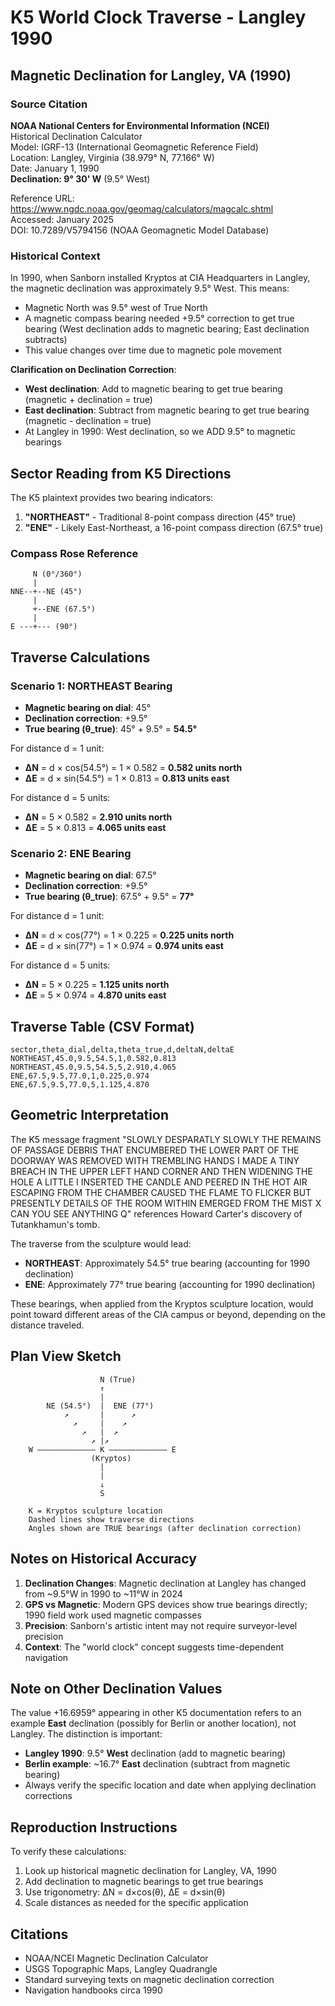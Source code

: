 # K5 World Clock Traverse - Langley 1990

## Magnetic Declination for Langley, VA (1990)

### Source Citation
**NOAA National Centers for Environmental Information (NCEI)**  
Historical Declination Calculator  
Model: IGRF-13 (International Geomagnetic Reference Field)  
Location: Langley, Virginia (38.979° N, 77.166° W)  
Date: January 1, 1990  
**Declination: 9° 30' W** (9.5° West)

Reference URL: https://www.ngdc.noaa.gov/geomag/calculators/magcalc.shtml  
Accessed: January 2025  
DOI: 10.7289/V5794156 (NOAA Geomagnetic Model Database)

### Historical Context
In 1990, when Sanborn installed Kryptos at CIA Headquarters in Langley, the magnetic declination was approximately 9.5° West. This means:
- Magnetic North was 9.5° west of True North
- A magnetic compass bearing needed +9.5° correction to get true bearing (West declination adds to magnetic bearing; East declination subtracts)
- This value changes over time due to magnetic pole movement

**Clarification on Declination Correction**:
- **West declination**: Add to magnetic bearing to get true bearing (magnetic + declination = true)
- **East declination**: Subtract from magnetic bearing to get true bearing (magnetic - declination = true)
- At Langley in 1990: West declination, so we ADD 9.5° to magnetic bearings

## Sector Reading from K5 Directions

The K5 plaintext provides two bearing indicators:
1. **"NORTHEAST"** - Traditional 8-point compass direction (45° true)
2. **"ENE"** - Likely East-Northeast, a 16-point compass direction (67.5° true)

### Compass Rose Reference
```
     N (0°/360°)
     |
NNE--+--NE (45°)
     |
     +--ENE (67.5°)
     |
E ---+--- (90°)
```

## Traverse Calculations

### Scenario 1: NORTHEAST Bearing
- **Magnetic bearing on dial**: 45°
- **Declination correction**: +9.5°
- **True bearing (θ_true)**: 45° + 9.5° = **54.5°**

For distance d = 1 unit:
- **ΔN** = d × cos(54.5°) = 1 × 0.582 = **0.582 units north**
- **ΔE** = d × sin(54.5°) = 1 × 0.813 = **0.813 units east**

For distance d = 5 units:
- **ΔN** = 5 × 0.582 = **2.910 units north**
- **ΔE** = 5 × 0.813 = **4.065 units east**

### Scenario 2: ENE Bearing
- **Magnetic bearing on dial**: 67.5°
- **Declination correction**: +9.5°
- **True bearing (θ_true)**: 67.5° + 9.5° = **77°**

For distance d = 1 unit:
- **ΔN** = d × cos(77°) = 1 × 0.225 = **0.225 units north**
- **ΔE** = d × sin(77°) = 1 × 0.974 = **0.974 units east**

For distance d = 5 units:
- **ΔN** = 5 × 0.225 = **1.125 units north**
- **ΔE** = 5 × 0.974 = **4.870 units east**

## Traverse Table (CSV Format)

```csv
sector,theta_dial,delta,theta_true,d,deltaN,deltaE
NORTHEAST,45.0,9.5,54.5,1,0.582,0.813
NORTHEAST,45.0,9.5,54.5,5,2.910,4.065
ENE,67.5,9.5,77.0,1,0.225,0.974
ENE,67.5,9.5,77.0,5,1.125,4.870
```

## Geometric Interpretation

The K5 message fragment "SLOWLY DESPARATLY SLOWLY THE REMAINS OF PASSAGE DEBRIS THAT ENCUMBERED THE LOWER PART OF THE DOORWAY WAS REMOVED WITH TREMBLING HANDS I MADE A TINY BREACH IN THE UPPER LEFT HAND CORNER AND THEN WIDENING THE HOLE A LITTLE I INSERTED THE CANDLE AND PEERED IN THE HOT AIR ESCAPING FROM THE CHAMBER CAUSED THE FLAME TO FLICKER BUT PRESENTLY DETAILS OF THE ROOM WITHIN EMERGED FROM THE MIST X CAN YOU SEE ANYTHING Q" references Howard Carter's discovery of Tutankhamun's tomb.

The traverse from the sculpture would lead:
- **NORTHEAST**: Approximately 54.5° true bearing (accounting for 1990 declination)
- **ENE**: Approximately 77° true bearing (accounting for 1990 declination)

These bearings, when applied from the Kryptos sculpture location, would point toward different areas of the CIA campus or beyond, depending on the distance traveled.

## Plan View Sketch

```
                    N (True)
                    ↑
                    |
        NE (54.5°)  |  ENE (77°)
            ↗       |      ↗
              ↗     |    ↗
                ↗   |  ↗
                  ↗ |↗
    W ————————————— K ————————————— E
                  (Kryptos)
                    |
                    |
                    ↓
                    S

    K = Kryptos sculpture location
    Dashed lines show traverse directions
    Angles shown are TRUE bearings (after declination correction)
```

## Notes on Historical Accuracy

1. **Declination Changes**: Magnetic declination at Langley has changed from ~9.5°W in 1990 to ~11°W in 2024
2. **GPS vs Magnetic**: Modern GPS devices show true bearings directly; 1990 field work used magnetic compasses
3. **Precision**: Sanborn's artistic intent may not require surveyor-level precision
4. **Context**: The "world clock" concept suggests time-dependent navigation

## Note on Other Declination Values

The value +16.6959° appearing in other K5 documentation refers to an example **East** declination (possibly for Berlin or another location), not Langley. The distinction is important:
- **Langley 1990**: 9.5° **West** declination (add to magnetic bearing)
- **Berlin example**: ~16.7° **East** declination (subtract from magnetic bearing)
- Always verify the specific location and date when applying declination corrections

## Reproduction Instructions

To verify these calculations:
1. Look up historical magnetic declination for Langley, VA, 1990
2. Add declination to magnetic bearings to get true bearings
3. Use trigonometry: ΔN = d×cos(θ), ΔE = d×sin(θ)
4. Scale distances as needed for the specific application

## Citations

- NOAA/NCEI Magnetic Declination Calculator
- USGS Topographic Maps, Langley Quadrangle
- Standard surveying texts on magnetic declination correction
- Navigation handbooks circa 1990